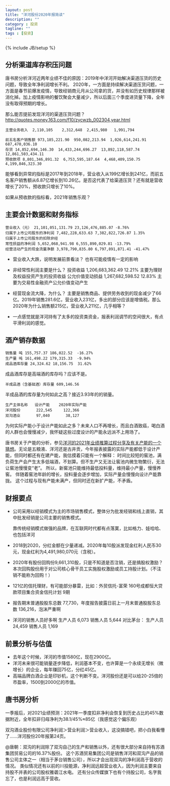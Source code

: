 ```yaml
---
layout: post
title: "洋河股份2020年报简读"
description: ""
category : 投资
tagline: ""
tags : [投资]
---
```

{% include JB/setup %}


## 分析渠道库存积压问题
唐书房分析洋河近两年业绩不佳的原因：2019年中洋河开始解决渠道压货的历史问题，导致全年净利润增长不利。
2020年，一方面是持续解决渠道压货问题，一方面是春节前爆发疫情，导致经销商元月从公司拿的货，并没有如历史规律那样被消化掉。加上疫情影响的餐饮聚会大量减少，所以后面三个季度进货量下降，全年没有取得预期的增长。


那么能否提前发现洋河的渠道压货问题？
http://quotes.money.163.com/f10/zycwzb_002304,year.html



    主营业务收入  2,110,105	 2,312,648	2,415,980	1,991,794	

    前五名客户销售额 973,185,221.90  950,082,213.94  1,026,614,241.91  687,470,036.10
    存货 14,852,694,146.30  14,433,244,696.27  13,892,118,587.74  12,861,503,434.11
    预收款项 8,801,346,891.32  6,753,595,187.64  4,468,409,150.75  4,199,846,323.30

能够看到异常的指标是2017年到2018年，营业收入从199亿增长到241亿，而前五名客户销售额从6.87亿增长到10.26亿。是否这代表了给渠道压货？还有就是营收增长了20%，预收款只增长了10%。

如果从预收款的指标看，2021年销售乐观？

## 主要会计数据和财务指标

    营业收入（元） 21,101,051,131.79 23,126,476,885.07 -8.76%
    归属于上市公司股东的净利润 7,482,228,633.63 7,382,822,726.87 1.35%
    归属于上市公司股东的扣除非经
    常性损益的净利润 5,652,068,941.98 6,555,890,029.81 -13.79%
    经营活动产生的现金流量净额 3,978,790,835.80 6,797,891,871.41 -41.47%

* 营业收入大跌，说明发展前景看淡？
    也有可能疫情有一定的影响
    
* 非经常性利润主要是什么？
    投资收益 1,206,683,362.49  12.21% 主要为理财及权益投资产生的投资收益
    公允价值变动损益 1,267,682,598.52  12.83% 主要为交易性金融资产公允价值变动产生

* 经营现金流大降，为什么？
    主要是销售商品、提供劳务收到的现金减少了66亿。2019年销售281.6亿，营业收入231亿，多出的部分应该是增值税。那么2020年为什么销售额215亿，营业收入211亿，几乎相等？

* 一点感觉就是洋河持有了太多的投资类资金，报表利润调节的空间很大，有点平滑利润的感觉。

## 酒产销存数据

    销售量 吨 155,757.37 186,022.52  -16.27%
    生产量 吨 161,498.22 179,315.33  -9.94%
    成品酒库存量 24,324.62 18,156.75  31.62%

成品酒库存是高端酒的库存吗？应该不是。


    半成品酒（含基础酒）库存量 609,146.56

半成品酒的库存量为何如此之高？接近3.93年的的销量。


    生产主体名称   设计产能    2020年实际产能
    洋河股份       222,545     122,366
    双沟酒业       97,040       38,127

为何实际产能小于设计产能如此之多？未来人口不再增长，而且白酒致癌，喝白酒的人群也会慢慢减少，我怀疑这些过度设计的产能永远派不上用场了。

唐书房关于产能的分析，参见[洋河的2021年业绩推算过程分享及有关产能的一个猜想](https://mp.weixin.qq.com/s?__biz=MzI5NzA5MDEzNg==&mid=2649984135&idx=1&sn=c1841ab0b4814325c676facf57e05a8a&chksm=f4bd41b0c3cac8a6fb600f97a607cc47c0c7065045fd0d3d079782bb5dae8515e22275360e78&mpshare=1&scene=1&srcid=0523RRwX9MGbNw2CJPyWMKBx&sharer_sharetime=1621781406177&sharer_shareid=371d93893cd5ffbd3bfb12c5d0d6fb8e#rd)。无论是五粮液、洋河还是古井贡，今年报表披露的实际产能都低于设计产能，但同时都还有在建产能，我估摸着只能有一个解释：
时间比较短的窖池，满负荷生产会产生太多低端酒，不划算。但不生产又无法让窖池内微生物繁衍，无法让窖池慢慢变“老”。
所以，新窖池只能维持最低投料量，维持最小产量，慢慢养窖。
伴随着窖池年龄的增长，投料量会逐步增加，实际产量会慢慢向设计产能靠拢。
这个过程与现有产能未满产，但同时还在新扩产能，不矛盾。


## 财报要点

* 公司采用以经销模式为主的市场销售模式，整体分为批发经销和线上直销，其中批发经销是公司主要的销售模式。

    靠传统经销模式做强的品牌，在互联网时代都有点落寞，比如格力、娃哈哈、也包括洋河

* 2018到2020，分红金额在少量递减。2020年每10股派发现金红利人民币30元，现金红利为4,491,980,070元（含税）。
* 2020年有股份回购份9,661,310股，只是不知道是否注销，还是搞股权激励？
    本次回购股份用于对公司核心骨干员工实施股权激励或员工持股计划。（不注销不能称为回购！）

* 121亿的信托理财，有可能部分暴雷，比如：外贸信托-富荣 160号成都恒大贷款项目集合资金信托计划 9期
* 报告期末普通股股东总数 77,730，年度报告披露日前上一月末普通股股东总数 136,216，泡沫严重啊
* 洋河的销售人员好多啊
    生产人员 6,073
    销售人员 5,644
  对比茅台：
    生产人员 24,459
    销售人员 1,169


## 前景分析与估值

* 去年这个时候，洋河的市值1580亿，现在2900亿。
* 洋河未来很可能销量逐步降低，利润基本不变，也许算是一个永续无增长（微增长）的企业，每年赚回75亿，分红45亿。
* 高端品牌白酒企业是印钞机，这个判断不变。洋河股份还是可以给20-25倍的市盈率，1500到2000亿的市值。


## 唐书房分析

一季报后，对2021业绩预测：2021年一季度扣非净利会恢复到历史占比的45%数据附近，全年扣非归母净利为38.1/45%≈85亿（我感觉这个偏乐观）


双沟酒业股份有限公司净利润＞营业利润＞营业收入，这没搞错吧，把小白我看懵了……洋河股份20年报第24页。

@唐朝：双沟的利润除了双沟自己的生产和销售以外，还有很大部分来自持有苏酒集团贸易公司的16.37%股份。
这个苏酒贸易集团公司是销售洋河和双沟产品的销售公司主体之一（相当于茅台销售公司），所以才会出现双沟的净利润高于营收的情况。
类似情况还有以前的川投能源，净利润远超营业收入，因为利润主要来自持股不并表的公司股权雅砻江水电。
还有分众传媒旗下也有个持股公司，名字我忘了，也是利润远高于营收。
